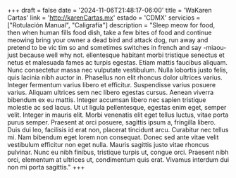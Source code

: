 +++
draft  = false
date   = '2024-11-06T21:48:17-06:00'
title  = 'WaKaren Cartas'
link   = 'http://karenCartas.mx'
estado = 'CDMX'
servicios = ["Rotulación Manual", "Caligrafía"]
description = "Sleep meow for food, then when human fills food dish, take a few bites of food and continue meowing bring your owner a dead bird and attack dog, run away and pretend to be vic  tim so and sometimes switches in french and say -miaou- just because well why not. ellentesque habitant morbi tristique senectus et netus et malesuada fames ac turpis egestas. Etiam mattis faucibus aliquam. Nunc consectetur massa nec vulputate vestibulum. Nulla lobortis justo felis, quis lacinia nibh auctor in. Phasellus non elit rhoncus dolor ultrices varius. Integer fermentum varius libero et efficitur. Suspendisse varius posuere varius. Aliquam ultrices sem nec libero egestas cursus. Aenean viverra bibendum ex eu mattis. Integer accumsan libero nec sapien tristique molestie ac sed lacus. Ut ut ligula pellentesque, egestas enim eget, semper velit. Integer in mauris elit. Morbi venenatis elit eget tellus luctus, vitae porta purus semper. Praesent at orci posuere, sagittis ipsum a, fringilla libero. Duis dui leo, facilisis id erat non, placerat tincidunt arcu. Curabitur nec tellus mi. Nam bibendum eget lorem non consequat. Donec sed ante vitae velit vestibulum efficitur non eget nulla. Mauris sagittis justo vitae rhoncus pulvinar. Nunc eu nibh finibus, tristique turpis ut, congue orci. Praesent nibh orci, elementum at ultrices ut, condimentum quis erat. Vivamus interdum dui non mi porta sagittis."
+++